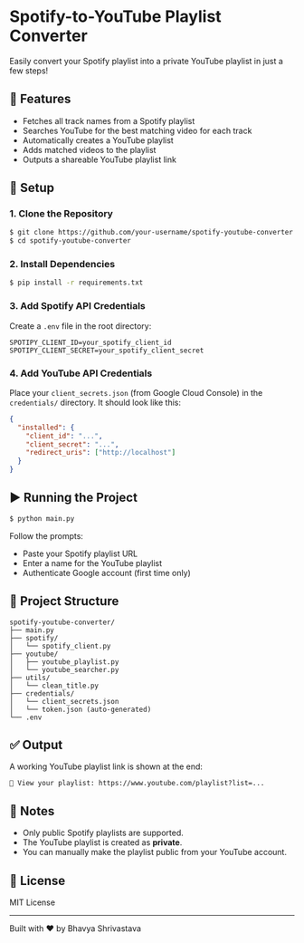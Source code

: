# Spotify-to-YouTube Playlist Converter

Easily convert your Spotify playlist into a private YouTube playlist in just a few steps!

## 🚀 Features

* Fetches all track names from a Spotify playlist
* Searches YouTube for the best matching video for each track
* Automatically creates a YouTube playlist
* Adds matched videos to the playlist
* Outputs a shareable YouTube playlist link

## 🔧 Setup

### 1. Clone the Repository

```bash
$ git clone https://github.com/your-username/spotify-youtube-converter.git
$ cd spotify-youtube-converter
```

### 2. Install Dependencies

```bash
$ pip install -r requirements.txt
```

### 3. Add Spotify API Credentials

Create a `.env` file in the root directory:

```
SPOTIPY_CLIENT_ID=your_spotify_client_id
SPOTIPY_CLIENT_SECRET=your_spotify_client_secret
```

### 4. Add YouTube API Credentials

Place your `client_secrets.json` (from Google Cloud Console) in the `credentials/` directory.
It should look like this:

```json
{
  "installed": {
    "client_id": "...",
    "client_secret": "...",
    "redirect_uris": ["http://localhost"]
  }
}
```

## ▶️ Running the Project

```bash
$ python main.py
```

Follow the prompts:

* Paste your Spotify playlist URL
* Enter a name for the YouTube playlist
* Authenticate Google account (first time only)

## 📁 Project Structure

```
spotify-youtube-converter/
├── main.py
├── spotify/
│   └── spotify_client.py
├── youtube/
│   ├── youtube_playlist.py
│   └── youtube_searcher.py
├── utils/
│   └── clean_title.py
├── credentials/
│   └── client_secrets.json
│   └── token.json (auto-generated)
└── .env
```

## ✅ Output

A working YouTube playlist link is shown at the end:

```
🔗 View your playlist: https://www.youtube.com/playlist?list=...
```

## 🧠 Notes

* Only public Spotify playlists are supported.
* The YouTube playlist is created as **private**.
* You can manually make the playlist public from your YouTube account.

## 📜 License

MIT License

---

Built with ❤️ by Bhavya Shrivastava
